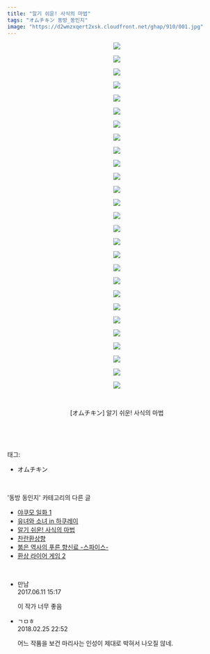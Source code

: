 ```yaml
---
title: "알기 쉬운! 사식의 마법"
tags: "オムチキン 동방_동인지"
image: "https://d2wmzxqert2xsk.cloudfront.net/ghap/910/001.jpg"
---
```

<div class="article">
<p style="text-align: center; clear: none; float: none;"><img src="{{ site.imgserver11 }}/ghap/910/001.jpg"/></p>
<p style="text-align: center; clear: none; float: none;"><img src="{{ site.imgserver11 }}/ghap/910/002.jpg"/></p>
<p style="text-align: center; clear: none; float: none;"><img src="{{ site.imgserver11 }}/ghap/910/003.jpg"/></p>
<p style="text-align: center; clear: none; float: none;"><img src="{{ site.imgserver11 }}/ghap/910/004.jpg"/></p>
<p style="text-align: center; clear: none; float: none;"><img src="{{ site.imgserver11 }}/ghap/910/005.jpg"/></p>
<p style="text-align: center; clear: none; float: none;"><img src="{{ site.imgserver11 }}/ghap/910/006.jpg"/></p>
<p style="text-align: center; clear: none; float: none;"><img src="{{ site.imgserver11 }}/ghap/910/007.jpg"/></p>
<p style="text-align: center; clear: none; float: none;"><img src="{{ site.imgserver11 }}/ghap/910/008.jpg"/></p>
<p style="text-align: center; clear: none; float: none;"><img src="{{ site.imgserver11 }}/ghap/910/009.jpg"/></p>
<p style="text-align: center; clear: none; float: none;"><img src="{{ site.imgserver11 }}/ghap/910/010.jpg"/></p>
<p style="text-align: center; clear: none; float: none;"><img src="{{ site.imgserver11 }}/ghap/910/011.jpg"/></p>
<p style="text-align: center; clear: none; float: none;"><img src="{{ site.imgserver11 }}/ghap/910/012.jpg"/></p>
<p style="text-align: center; clear: none; float: none;"><img src="{{ site.imgserver11 }}/ghap/910/013.jpg"/></p>
<p style="text-align: center; clear: none; float: none;"><img src="{{ site.imgserver11 }}/ghap/910/014.jpg"/></p>
<p style="text-align: center; clear: none; float: none;"><img src="{{ site.imgserver11 }}/ghap/910/015.jpg"/></p>
<p style="text-align: center; clear: none; float: none;"><img src="{{ site.imgserver11 }}/ghap/910/016.jpg"/></p>
<p style="text-align: center; clear: none; float: none;"><img src="{{ site.imgserver11 }}/ghap/910/017.jpg"/></p>
<p style="text-align: center; clear: none; float: none;"><img src="{{ site.imgserver11 }}/ghap/910/018.jpg"/></p>
<p style="text-align: center; clear: none; float: none;"><img src="{{ site.imgserver11 }}/ghap/910/019.jpg"/></p>
<p style="text-align: center; clear: none; float: none;"><img src="{{ site.imgserver11 }}/ghap/910/020.jpg"/></p>
<p style="text-align: center; clear: none; float: none;"><img src="{{ site.imgserver11 }}/ghap/910/021.jpg"/></p>
<p style="text-align: center; clear: none; float: none;"><img src="{{ site.imgserver11 }}/ghap/910/022.jpg"/></p>
<p style="text-align: center; clear: none; float: none;"><img src="{{ site.imgserver11 }}/ghap/910/023.jpg"/></p>
<p style="text-align: center; clear: none; float: none;"><img src="{{ site.imgserver11 }}/ghap/910/024.jpg"/></p>
<p style="text-align: center; clear: none; float: none;"><img src="{{ site.imgserver11 }}/ghap/910/025.jpg"/></p>
<p style="text-align: center; clear: none; float: none;"><img src="{{ site.imgserver11 }}/ghap/910/026.jpg"/></p>
<p style="text-align: center; clear: none; float: none;"><img src="{{ site.imgserver11 }}/ghap/910/027.jpg"/></p>
<p style="text-align: center; clear: none; float: none;"><br/></p>
<p style="text-align: center; clear: none; float: none;">[オムチキン] 알기 쉬운! 사식의 마법</p>
<p><br/></p>
</div><br/>
<div class="tagTrail">
<p>태그: </p>
<ul>
<li>オムチキン</li>
</ul>
</div><br/>
<div class="another">
<p>'동방 동인지' 카테고리의 다른 글</p>
<ul>
<li><a href="/ghap_912">야쿠모 일화 1</a></li>
<li><a href="/ghap_911">유녀와 소녀 in 하쿠레이</a></li>
<li><a href="/ghap_910">알기 쉬운! 사식의 마법</a></li>
<li><a href="/ghap_909">찬란환상향</a></li>
<li><a href="/ghap_908">붉은 역사의 푸른 향신료 -스파이스-</a></li>
<li><a href="/ghap_907">환상 라이어 게임 2</a></li>
</ul>
</div><br/>
<div class="cb_module cb_fluid">
<div class="cb_wrt cb_profile">
<div class="comment">
<ul>
<li class="cb_thumb_off" id="comment15010820">
<div class="cb_comment_area">
<div class="cb_info_area">
<div class="cb_section">
<span class="cb_nick_name">만남</span>
</div>
<div class="cb_section">
<span class="cb_date">2017.06.11 15:17 </span>
</div>
</div>
<div class="cb_dsc_comment">
<p class="cb_dsc">
											이 작가 너무 좋음
										</p>
</div>
</div></li>
<li class="cb_thumb_off" id="comment15206689">
<div class="cb_comment_area">
<div class="cb_info_area">
<div class="cb_section">
<span class="cb_nick_name">ㄱㅁㅎ</span>
</div>
<div class="cb_section">
<span class="cb_date">2018.02.25 22:52 </span>
</div>
</div>
<div class="cb_dsc_comment">
<p class="cb_dsc">
											어느 작품을 보건 마리사는 인성이 제대로 박혀서 나오질 않네.
										</p>
</div>
</div></li>
</ul>
</div>
</div><!-- commentList close -->
</div><br/>
